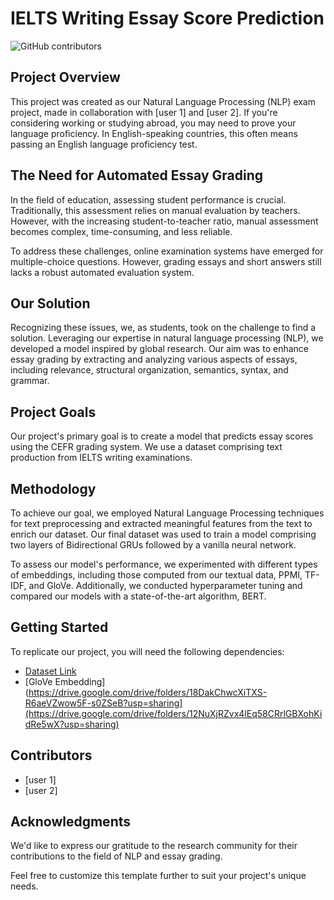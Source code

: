 # IELTS Writing Essay Score Prediction

![GitHub contributors](https://img.shields.io/github/contributors/YourGitHubUsername/YourRepositoryName)

## Project Overview

This project was created as our Natural Language Processing (NLP) exam project, made in collaboration with [user 1] and [user 2]. If you're considering working or studying abroad, you may need to prove your language proficiency. In English-speaking countries, this often means passing an English language proficiency test.

## The Need for Automated Essay Grading

In the field of education, assessing student performance is crucial. Traditionally, this assessment relies on manual evaluation by teachers. However, with the increasing student-to-teacher ratio, manual assessment becomes complex, time-consuming, and less reliable.

To address these challenges, online examination systems have emerged for multiple-choice questions. However, grading essays and short answers still lacks a robust automated evaluation system.

## Our Solution

Recognizing these issues, we, as students, took on the challenge to find a solution. Leveraging our expertise in natural language processing (NLP), we developed a model inspired by global research. Our aim was to enhance essay grading by extracting and analyzing various aspects of essays, including relevance, structural organization, semantics, syntax, and grammar.

## Project Goals

Our project's primary goal is to create a model that predicts essay scores using the CEFR grading system. We use a dataset comprising text production from IELTS writing examinations.

## Methodology

To achieve our goal, we employed Natural Language Processing techniques for text preprocessing and extracted meaningful features from the text to enrich our dataset. Our final dataset was used to train a model comprising two layers of Bidirectional GRUs followed by a vanilla neural network.

To assess our model's performance, we experimented with different types of embeddings, including those computed from our textual data, PPMI, TF-IDF, and GloVe. Additionally, we conducted hyperparameter tuning and compared our models with a state-of-the-art algorithm, BERT.

## Getting Started

To replicate our project, you will need the following dependencies:

- [Dataset Link](https://www.kaggle.com/datasets/mazlumi/ielts-writing-scored-essays-dataset)
- [GloVe Embedding](https://drive.google.com/drive/folders/18DakChwcXiTXS-R6aeVZwow5F-s0ZSeB?usp=sharing](https://drive.google.com/drive/folders/12NuXjRZvx4lEq58CRrlGBXohKidRe5wX?usp=sharing)

## Contributors

- [user 1]
- [user 2]


## Acknowledgments

We'd like to express our gratitude to the research community for their contributions to the field of NLP and essay grading.

Feel free to customize this template further to suit your project's unique needs.
